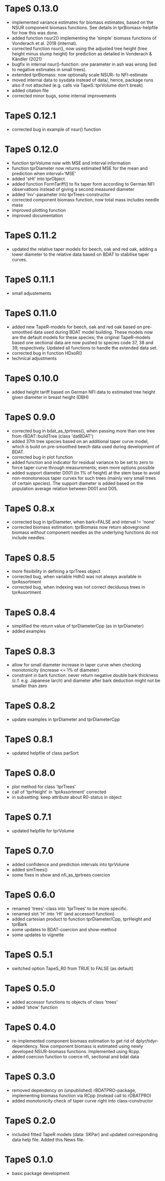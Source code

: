 # TapeS 0.13.0

* implemented variance estimates for biomass estimates, based on the NSUR 
  component biomass functions. See details in tprBiomass-helpfile for how this 
  was done.
* added function nsur2() implementing the 'simple' biomass functions of 
  Vonderach et al. 2018 (internal).
* corrected function nsur(), now using the adjusted tree height (tree height minus
  stump height) for prediction as detailed in Vonderach & Kändler (2021)
* bugfix in internal nsur()-function: one parameter in ash was wrong (led to
  negative estimates in small trees).
* extended tprBiomass: now optionally scale NSUR- to NFI-estimate
* moved internal data to sysdata instead of data/, hence, package runs also if
  not attached (e.g. calls via TapeS::tprVolume don't break)
* added citation file
* corrected minor bugs, some internal improvements

# TapeS 0.12.1

* corrected bug in example of nsur() function

# TapeS 0.12.0

* function tprVolume now with MSE and interval information
* function tprDiameter now returns estimated MSE for the mean and prediction
  when interval='MSE'
* added 'sHt' into tprObject
* added function FormTariff() to fix taper form according to German NFI
  observations instead of giving a second measured diameter
* added 'inv'-parameter into tprTrees-constructor
* corrected component biomass function, now total mass includes needle mass
* improved plotting function
* improved documentation


# TapeS 0.11.2

* updated the relative taper models for beech, oak and red oak, adding a
  lower diameter to the relative data based on BDAT to stabilise taper curves.

# TapeS 0.11.1

* small adjustements

# TapeS 0.11.0

* added new TapeR-models for beech, oak and red oak based on pre-smoothed
  data used during BDAT model building. These models now are the default models
  for these species; the original TapeR-models based one sectional data are now
  pushed to species code 37, 38 and 39, respectively. Updated all functions to
  handle the extended data set.
* corrected bug in function HDxoR()
* technical adjustments

# TapeS 0.10.0

* added height tariff based on German NFI data to estimated tree height
  given diameter in breast height (DBH)

# TapeS 0.9.0

* corrected bug in bdat_as_tprtrees(), when passing more than one tree from
  rBDAT::buildTree (class 'datBDAT')
* added 37th tree species based on an additional taper curve model, which is
  build on pre-smoothed beech data used during development of BDAT.
* corrected bug in plot function
* added function and indicator for residual variance to be set to zero to
  force taper curve through measurements; even more options possible
* added support diameter D001 (in 1\% of height) at the stem base to avoid
  non-monotoneous taper curves for such trees (mainly very small trees of
  certain species). The support diameter is added based on the population
  average relation between D001 and D05.

# TapeS 0.8.x

* corrected bug in tprDiameter, when bark=FALSE and interval != 'none'
* corrected biomass estimation: tprBiomass now return aboveground biomass
  *without* component needles as the underlying functions do not include 
  needles.  

# TapeS 0.8.5

* more flexibility in defining a tprTrees object
* corrected bug, when variable HdhG was not always available in tprAssortment
* corrected bug, when indexing was not correct deciduous trees in tprAssortment

# TapeS 0.8.4

* simplified the return value of tprDiameterCpp (as in tprDiameter)
* added examples

# TapeS 0.8.3

* allow for small diameter increase in taper curve when checking monotonicity
  (increase <= 1% of diameter)
* constraint in bark function: never return negative double bark thickness 
  (c.f. e.g. Japanese larch) and diameter after bark deduction might not be 
  smaller than zero

# TapeS 0.8.2

* update examples in tprDiameter and tprDiameterCpp

# TapeS 0.8.1

* updated helpfile of class parSort

# TapeS 0.8.0

* plot method for class 'tprTrees'
* call of 'tprHeight' in 'tprAssortment' corrected
* in subsetting: keep attribute about R0-status in object

# TapeS 0.7.1

* updated helpfile for tprVolume

# TapeS 0.7.0

* added confidence and prediction intervals into tprVolume
* added simTrees()
* some fixes in show and nfi_as_tprtrees coercion

# TapeS 0.6.0

* renamed 'trees'-class into 'tprTrees' to be more specific. 
* renamed slot 'H' into 'Ht' (and accessort function)
* added cartesian product to function tprDiameter/Cpp, tprHeight and tprBark
* some updates to BDAT-coercion and show-method
* some updates to vignette

# TapeS 0.5.1

* switched option TapeS_R0 from TRUE to FALSE (as default)

# TapeS 0.5.0

* added accessor functions to objects of class 'trees'
* added 'show' function

# TapeS 0.4.0

* re-implemented component biomass estimation to get rid of 
  dplyr/tidyr-dependency. Now component biomass is estimated using newly
  developed NSUR-biomass functions. Implemented using Rcpp.
* added coercion function to coerce nfi, sectional and bdat data
  
# TapeS 0.3.0

* removed dependency on (unpublished) rBDATPRO-package, implementing biomass 
  function via RCpp (instead call to rDBATPRO)
* added monotonicity check of taper curve right into class-constructor

# TapeS 0.2.0

* included fitted TapeR models (data: SKPar) and updated corresponding data 
  help file. 
  Added this News file.

# TapeS 0.1.0

* basic package development



